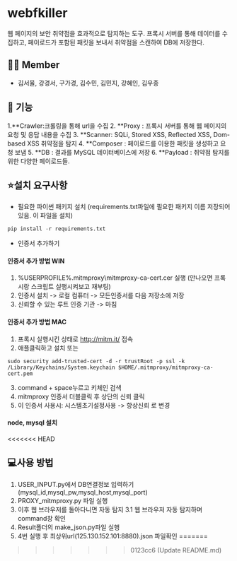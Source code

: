 # webfkiller
웹 페이지의 보안 취약점을 효과적으로 탐지하는 도구. 프록시 서버를 통해 데이터를 수집하고, 페이로드가 포함된 패킷을 보내서 취약점을 스캔하여 DB에 저장한다.

## 👯‍♀️ Member
- 김서율, 강경서, 구가경, 김수민, 김민지, 강혜인, 김우종

## 🎯 기능
1.**Crawler:크롤링을 통해 url을 수집
2. **Proxy : 프록시 서버를 통해 웹 페이지의 요청 및 응답 내용을 수집
3. **Scanner: SQLi, Stored XSS, Reflected XSS, Dom-based XSS 취약점을 탐지
4. **Composer : 페이로드를 이용한 패킷을 생성하고 요청 보냄
5. **DB : 결과를 MySQL 데이터베이스에 저장
6. **Payload : 취약점 탐지를 위한 다양한 페이로드들.

## ⭐설치 요구사항
- 필요한 파이썬 패키지 설치
  (requirements.txt파일에 필요한 패키지 이름 저장되어있음. 이 파일을 설치)
```python
pip install -r requirements.txt
```
- 인증서 추가하기
#### 인증서 추가 방법 WIN
1. %USERPROFILE%\.mitmproxy\mitmproxy-ca-cert.cer 실행 (안나오면 프록시랑 스크립트 실행시켜보고 재부팅)
2. 인증서 설치 -> 로컬 컴퓨터 -> 모든인증서를 다음 저장소에 저장
3. 신뢰할 수 있는 루트 인증 기관 -> 마침

#### 인증서 추가 방법 MAC
1. 프록시 실행시킨 상태로  http://mitm.it/ 접속
2. 애플클릭하고 설치 또는
```
sudo security add-trusted-cert -d -r trustRoot -p ssl -k /Library/Keychains/System.keychain $HOME/.mitmproxy/mitmproxy-ca-cert.pem
```
3. command + space누르고 키체인 검색
4. mitmproxy 인증서 더블클릭 후 상단의 신뢰 클릭
5. 이 인증서 사용시: 시스템초기설정사용 -> 항상신뢰 로 변경

#### node, mysql 설치

<<<<<<< HEAD
## 💻사용 방법
1. USER_INPUT.py에서 DB연결정보 입력하기(mysql_id,mysql_pw,mysql_host,mysql_port)
2. PROXY_mitmproxy.py 파일 실행
3. 이후 웹 브라우저를 돌아다니면 자동 탐지
   3.1 웹 브라우저 자동 탐지하며 command창 확인
4. Result폴더의 make_json.py파일 실행
5. 4번 실행 후 최상위url(125.130.152.101:8880).json 파일확인
=======




>>>>>>> 0123cc6 (Update README.md)
